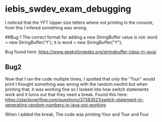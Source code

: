 # iebis_swdev_exam_debugging

I noticed that the YFT Upper size letters where not printing in the console, from this I infered something was wrong.

##Bug 1
The correct format for adding a new StringBuffer value is not: 
word = new StringBuffer('Y');
it is 
word = new StringBuffer("Y");

Bug found here: https://www.geeksforgeeks.org/stringbuffer-class-in-java/
## Bug2
Now that I ran the code multiple times, I spotted that only the "Tour" would print
I thought something was wrong with the random.nextInt but when printing that, it was working fine so I looked into
how switch statements work and it turns out that they need a break. 
Found this here: https://stackoverflow.com/questions/37383521/switch-statement-in-generating-random-numbers-in-java-not-working

When I added the break, The code was printing Your and Tour and Four 
